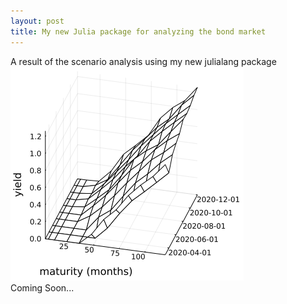 ```yaml
---
layout: post
title: My new Julia package for analyzing the bond market
---
```


A result of the scenario analysis using my new julialang package <br>
![yields](https://github.com/econPreference/econPreference.github.io/blob/master/images/res_yield.png?raw=true)<br>
Coming Soon...
